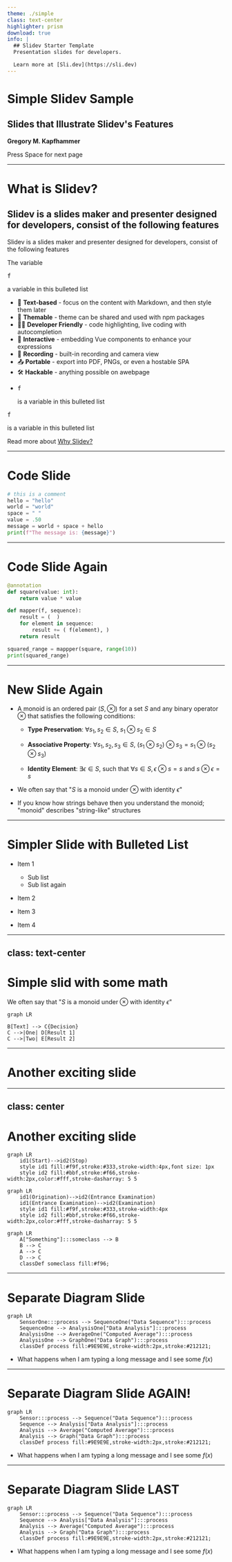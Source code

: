 ```yaml
---
theme: ./simple
class: text-center
highlighter: prism
download: true
info: |
  ## Slidev Starter Template
  Presentation slides for developers.

  Learn more at [Sli.dev](https://sli.dev)
---
```


# Simple Slidev Sample

## Slides that Illustrate Slidev's Features

**Gregory M. Kapfhammer**

<div class="pt-12">
  <span @click="$slidev.nav.next" class="px-2 p-1 rounded cursor-pointer" hover="bg-black bg-opacity-30">
    Press Space for next page <carbon:arrow-right class="inline"/>
  </span>
</div>

<a href="https://github.com/gkapfham/simple-slidev-sample" target="_blank" alt="GitHub"
  class="abs-br m-6 text-xl icon-btn opacity-100 !border-none !hover:text-dark-500">
  <carbon-logo-github />
</a>

<!--
The last comment block of each slide will be treated as slide notes. It will be visible and editable in Presenter Mode along with the slide. [Read more in the docs](https://sli.dev/guide/syntax.html#notes)
-->

---

# What is Slidev?

## Slidev is a slides maker and presenter designed for developers, consist of the following features

Slidev is a slides maker and presenter designed for developers, consist of the following features

The variable <pre>f</pre> a variable in this bulleted list

- 📝 **Text-based** - focus on the content with Markdown, and then style them later
- 🎨 **Themable** - theme can be shared and used with npm packages
- 🧑‍💻 **Developer Friendly** - code highlighting, live coding with autocompletion
- 🤹 **Interactive** - embedding Vue components to enhance your expressions
- 🎥 **Recording** - built-in recording and camera view
- 📤 **Portable** - export into PDF, PNGs, or even a hostable SPA
- 🛠 **Hackable** - anything possible on awebpage
- <pre>f</pre> is a variable in this bulleted list

<pre>f</pre> is a variable in this bulleted list

<br>

Read more about [Why Slidev?](https://sli.dev/guide/why)

<!--
You can have `style` tag in markdown to override the style for the current page.
Learn more: https://sli.dev/guide/syntax#embedded-styles
-->

---

# Code Slide

```python {all|2-3|5|all}
# this is a comment
hello = "hello"
world = "world"
space = " "
value = .50
message = world + space + hello
print(f"The message is: {message}")
```

<style>
</style>

---

# Code Slide Again

```python
@annotation
def square(value: int):
    return value * value

def mapper(f, sequence):
    result = (  )
    for element in sequence:
        result += ( f(element), )
    return result

squared_range = mappper(square, range(10))
print(squared_range)

```

<style>
</style>

---

# New Slide Again

<v-clicks>

- A monoid is an ordered pair $(S, \otimes)$ for a set $S$ and any binary
operator $\otimes$ that satisfies the following conditions:


    - **Type Preservation**: $\forall s_1, s_2 \in S$, $s_1 \otimes
                  s_2 \in S$

    - **Associative Property**: $\forall s_1, s_2, s_3 \in S$, $(s_1
                  \otimes s_2) \otimes s_3 = s_1 \otimes (s_2 \otimes s_3)$

    - **Identity Element**: $\exists \epsilon \in S$, such that
        $\forall s \in S, \epsilon \otimes s = s$ and
        $s \otimes \epsilon = s$

-   We often say that "$S$ is a monoid under $\otimes$ with identity
    $\epsilon$"

-   If you know how strings behave then you understand the monoid;
"monoid" describes "string-like" structures

</v-clicks>

---

# Simpler Slide with Bulleted List

<v-clicks>

- Item 1

  - Sub list
  - Sub list again

- Item 2
- Item 3
- Item 4

</v-clicks>

<div class="grid grid-cols-2 gap-x-1">

<uim-rocket class="text-8xl text-orange-400" />

<arrow x1="180" y1="420" x2="480" y2="420" color="#1c1c1c" width="3" arrowSize="1" />

<uim-rocket class="text-8xl text-orange-400" />

</div>

---
class: text-center
---

# Simple slid with some math

<v-click>

We often say that "$S$ is a monoid under $\otimes$ with identity $\epsilon$"

</v-click>

<v-click>

```mermaid {scale: 1.0}
graph LR

B[Text] --> C{Decision}
C -->|One| D[Result 1]
C -->|Two| E[Result 2]
```

</v-click>

---

# Another exciting slide

<AutoFitText :max="80" :min="100" modelValue="How did I meet Mathew?"/>

---
class: center
---

# Another exciting slide

<div class="grid grid-cols-2 gap-x-1">


```mermaid {scale: 1.0, fontSize: 10}
graph LR
    id1(Start)-->id2(Stop)
    style id1 fill:#f9f,stroke:#333,stroke-width:4px,font size: 1px
    style id2 fill:#bbf,stroke:#f66,stroke-width:2px,color:#fff,stroke-dasharray: 5 5
```

```mermaid {scale: 1.0}
graph LR
    id1(Origination)-->id2(Entrance Examination)
    id1(Entrance Examination)-->id2(Examination)
    style id1 fill:#f9f,stroke:#333,stroke-width:4px
    style id2 fill:#bbf,stroke:#f66,stroke-width:2px,color:#fff,stroke-dasharray: 5 5
```

```mermaid {scale: 1.0}
graph LR
    A["Something"]:::someclass --> B
    B --> C
    A --> C
    D --> C
    classDef someclass fill:#f96;

```

</div>

---

# Separate Diagram Slide

<div class="absolute top-30 left-40">

```mermaid {scale: 1.0}
graph LR
    SensorOne:::process --> SequenceOne("Data Sequence"):::process
    SequenceOne --> AnalysisOne["Data Analysis"]:::process
    AnalysisOne --> AverageOne("Computed Average"):::process
    AnalysisOne --> GraphOne("Data Graph"):::process
    classDef process fill:#9E9E9E,stroke-width:2px,stroke:#212121;
```

</div>

<div class="absolute top-80 left-20">

- What happens when I am typing a long message and I see some $f(x)$

</div>

---

# Separate Diagram Slide AGAIN!

<div class="container mx-auto px-25 py-5">

```mermaid {scale: 1.0}
graph LR
    Sensor:::process --> Sequence("Data Sequence"):::process
    Sequence --> Analysis["Data Analysis"]:::process
    Analysis --> Average("Computed Average"):::process
    Analysis --> Graph("Data Graph"):::process
    classDef process fill:#9E9E9E,stroke-width:2px,stroke:#212121;
```

</div>

<div class="absolute top-80 left-20">

- What happens when I am typing a long message and I see some $f(x)$

</div>

---

# Separate Diagram Slide LAST

<div class="absolute top-30 left-40">

```mermaid {scale: 1.0}
graph LR
    Sensor:::process --> Sequence("Data Sequence"):::process
    Sequence --> Analysis["Data Analysis"]:::process
    Analysis --> Average("Computed Average"):::process
    Analysis --> Graph("Data Graph"):::process
    classDef process fill:#9E9E9E,stroke-width:2px,stroke:#212121;
```

</div>

<div class="absolute top-80 left-20">

- What happens when I am typing a long message and I see some $f(x)$

</div>

